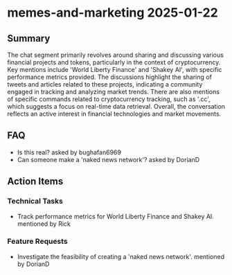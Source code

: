 # memes-and-marketing 2025-01-22

## Summary
The chat segment primarily revolves around sharing and discussing various financial projects and tokens, particularly in the context of cryptocurrency. Key mentions include 'World Liberty Finance' and 'Shakey AI', with specific performance metrics provided. The discussions highlight the sharing of tweets and articles related to these projects, indicating a community engaged in tracking and analyzing market trends. There are also mentions of specific commands related to cryptocurrency tracking, such as '.cc', which suggests a focus on real-time data retrieval. Overall, the conversation reflects an active interest in financial technologies and market movements.

## FAQ
- Is this real? asked by bughafan6969
- Can someone make a 'naked news network'? asked by DorianD

## Action Items

### Technical Tasks
- Track performance metrics for World Liberty Finance and Shakey AI. mentioned by Rick

### Feature Requests
- Investigate the feasibility of creating a 'naked news network'. mentioned by DorianD